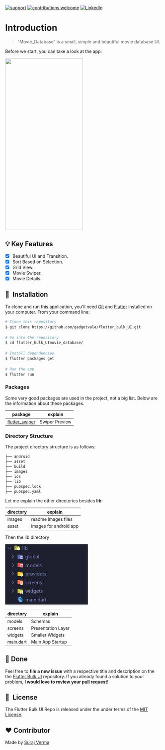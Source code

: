 [![support](https://img.shields.io/badge/plateform-flutter%7Candroid%20studio-9cf?style=plastic&logo=appveyor)](https://github.com/gadgetvala/flutter_bulk_UI/tree/main/food)
[![contributions welcome](https://img.shields.io/badge/contributions-welcome-brightgreen.svg?style=flat)](https://github.com/gadgetvala/flutter_bulk_UI/tree/main/food/issues)
[![LinkedIn](https://img.shields.io/badge/-LinkedIn-black.svg?style=flat-square&logo=linkedin&colorB=555)](https://www.linkedin.com/in/gadgetvala/)

# Introduction

> “Movie_Database”
> is a small, simple and beautiful movie database UI.

Before we start, you can take a look at the app:

<img src="dev-assets/output.gif" width="250" height="550"/>

## :bulb: Key Features

- [x] Beautiful UI and Transition.
- [x] Sort Based on Selection.
- [x] Grid View.
- [x] Movie Swiper.
- [x] Movie Details.

## 🚀 &nbsp;Installation

To clone and run this application, you'll need [Git](https://git-scm.com) and [Flutter](https://flutter.dev/docs/get-started/install) installed on your computer. From your command line:

```bash
# Clone this repository
$ git clone https://github.com/gadgetvala/flutter_bulk_UI.git

# Go into the repository
$ cd flutter_bulk_UImovie_database/

# Install dependencies
$ flutter packages get

# Run the app
$ flutter run
```

### Packages

Some very good packages are used in the project, not a big list.
Below are the information about these packages.

| package                                                   | explain        |
| --------------------------------------------------------- | -------------- |
| [flutter_swiper](https://pub.dev/packages/flutter_swiper) | Swiper Preview |

### Directory Structure

The project directory structure is as follows:

```
├── android
├── asset
├── build
├── images
├── ios
├── lib
├── pubspec.lock
├── pubspec.yaml

```

Let me explain the other directories besides **lib**:

| directory | explain                |
| --------- | ---------------------- |
| images    | readme images files    |
| asset     | images for android app |

Then the lib directory

![lib](dev-assets/lib.png)

| directory | explain            |
| --------- | ------------------ |
| models    | Schemas            |
| screens   | Presentation Layer |
| widgets   | Smaller Widgets    |
| main.dart | Main App Startup   |

## :clap: Done

Feel free to **file a new issue** with a respective title and description on the the [Flutter Bulk UI](https://github.com/gadgetvala/flutter_bulk_UI/issues) repository. If you already found a solution to your problem, **I would love to review your pull request**!

## 📘&nbsp; License

The Flutter Bulk UI Repo is released under the under terms of the [MIT License](LICENSE).

## :heart: Contributor

Made by [Suraj Verma](https://github.com/gadgetvala)
